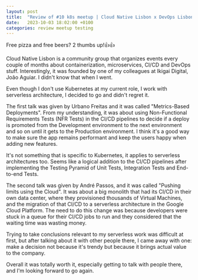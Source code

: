 ```yaml
---
layout: post
title:  "Review of #10 k8s meetup | Cloud Native Lisbon x DevOps Lisbon"
date:   2023-10-03 18:02:00 +0100
categories: review meetup testing
---
```


Free pizza and free beers? 2 thumbs up!👍👍

Cloud Native Lisbon is a community group that organizes events every couple of months about containerization, microservices, CI/CD and DevOps stuff. Interestingly, it was founded by one of my colleagues at Ikigai Digital, João Aguiar. I didn't know that when I went.

Even though I don't use Kubernetes at my current role, I work with serverless architecture, I decided to go and didn't regret it.


The first talk was given by Urbano Freitas and it was called "Metrics-Based Deployments". From my understanding, it was about using Non-Functional Requirements Tests (NFR Tests) in the CI/CD pipelines to decide if a deploy is promoted from the Development environment to the next environment and so on until it gets to the Production environment. I think it's a good way to make sure the app remains performant and keep the users happy when adding new features.

It's not something that is specific to Kubernetes, it applies to serverless architectures too. Seems like a logical addition to the CI/CD pipelines after implementing the Testing Pyramid of Unit Tests, Integration Tests and End-to-end Tests.


The second talk was given by André Passos, and it was called "Pushing limits using the Cloud". It was about a big monolith that had its CI/CD in their own data center, where they provisioned thousands of Virtual Machines, and the migration of that CI/CD to a serverless architecture in the Google Cloud Platform. The need to do this change was because developers were stuck in a queue for their CI/CD jobs to run and they considered that the waiting time was wasting money.

Trying to take conclusions relevant to my serverless work was difficult at first, but after talking about it with other people there, I came away with one: make a decision not because it's trendy but because it brings actual value to the company.


Overall it was totally worth it, especially getting to talk with people there, and I'm looking forward to go again.
